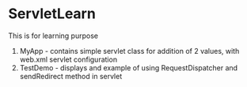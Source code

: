 # ServletLearn
This is for learning purpose

1. MyApp - contains simple servlet class for addition of 2 values, with web.xml servlet configuration
2. TestDemo - displays and example of using RequestDispatcher and sendRedirect method in servlet
